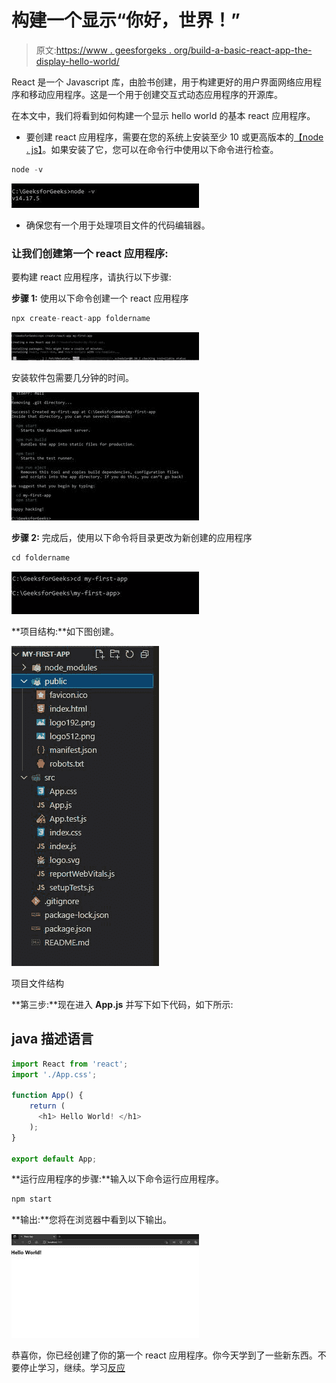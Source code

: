 # 构建一个显示“你好，世界！”

> 原文:[https://www . geesforgeks . org/build-a-basic-react-app-the-display-hello-world/](https://www.geeksforgeeks.org/build-a-basic-react-app-that-display-hello-world/)

React 是一个 Javascript 库，由脸书创建，用于构建更好的用户界面网络应用程序和移动应用程序。这是一个用于创建交互式动态应用程序的开源库。

在本文中，我们将看到如何构建一个显示 hello world 的基本 react 应用程序。

*   要创建 react 应用程序，需要在您的系统上安装至少 10 或更高版本的[【node . js】](https://www.geeksforgeeks.org/introduction-to-nodejs/)。如果安装了它，您可以在命令行中使用以下命令进行检查。

```jsx
node -v 
```

![](img/1997adb5f8a41eb071ff612f1b06019c.png)

*   确保您有一个用于处理项目文件的代码编辑器。

### 让我们创建第一个 react 应用程序:

要构建 react 应用程序，请执行以下步骤:

**步骤 1:** 使用以下命令创建一个 react 应用程序

```jsx
npx create-react-app foldername
```

![](img/10fe18a421a3efb416c4dfb7ba961cde.png)

安装软件包需要几分钟的时间。

![](img/b1d1460c10dc0a02ca41c9291f4a6b05.png)

**步骤 2:** 完成后，使用以下命令将目录更改为新创建的应用程序

```jsx
cd foldername
```

![](img/e1ecfb8735e9f3fb3bd34a73fd69f082.png)

**项目结构:**如下图创建。

![](img/7bb579755ddb6e1436b2f0e141251c9b.png)

项目文件结构

**第三步:**现在进入 **App.js** 并写下如下代码，如下所示:

## java 描述语言

```jsx
import React from 'react';
import './App.css';

function App() {
    return ( 
      <h1> Hello World! </h1>
    );
}

export default App;
```

**运行应用程序的步骤:**输入以下命令运行应用程序。

```jsx
npm start
```

**输出:**您将在浏览器中看到以下输出。

![](img/a2e3f4008702fe3799375b4e83b89ac4.png)

恭喜你，你已经创建了你的第一个 react 应用程序。你今天学到了一些新东西。不要停止学习，继续。学习[反应](https://www.geeksforgeeks.org/reactjs-tutorials/)